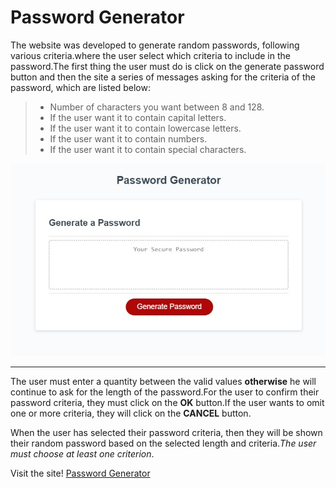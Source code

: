 # Password Generator 

 The website was developed to generate random passwords, following various criteria.where the user select which criteria to include in the password.The first thing the user must do is click on the generate password button and then the site a series of messages asking for the criteria of the password, which are listed below:

> - Number of characters you want between 8 and 128.
> - If the user want it to contain capital letters.
> - If the user want it to contain lowercase letters.
> - If the user want it to contain numbers.
> - If the user want it to contain special characters.

 ![Homepage have a red botton for generator password](/assets/images/homepage.jpg)
 _____________________________________________________________________
 


The user must enter a quantity between the valid values **otherwise** he will continue to ask for the length of the password.For the user to confirm their password criteria, they must click on the **OK** button.If the user wants to omit one or more criteria, they will click on the **CANCEL** button.

When the user has selected their password criteria, then they will be shown their random password based on the selected length and criteria.*The user must choose at least one criterion*.

Visit the site! [Password Generator ](https://anniavd.github.io/password-generator/)